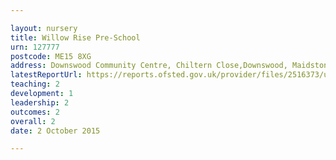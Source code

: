 ```yaml
---

layout: nursery
title: Willow Rise Pre-School
urn: 127777
postcode: ME15 8XG
address: Downswood Community Centre, Chiltern Close,Downswood, Maidstone, Kent, ME15 8XG
latestReportUrl: https://reports.ofsted.gov.uk/provider/files/2516373/urn/127777.pdf
teaching: 2
development: 1
leadership: 2
outcomes: 2
overall: 2
date: 2 October 2015

---
```

